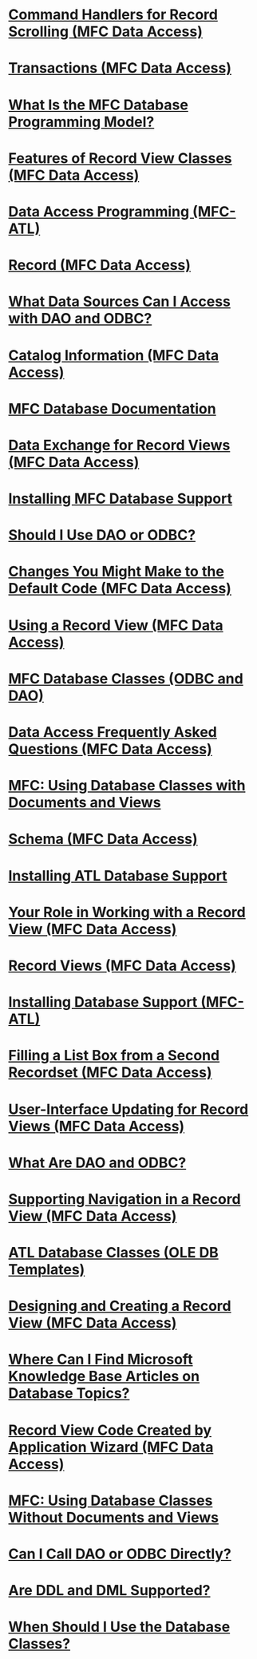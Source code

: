 # [Command Handlers for Record Scrolling  (MFC Data Access)](command-handlers-for-record-scrolling-mfc-data-access.md)
# [Transactions  (MFC Data Access)](transactions-mfc-data-access.md)
# [What Is the MFC Database Programming Model?](what-is-the-mfc-database-programming-model-q.md)
# [Features of Record View Classes  (MFC Data Access)](features-of-record-view-classes-mfc-data-access.md)
# [Data Access Programming (MFC-ATL)](data-access-programming-mfc-atl.md)
# [Record (MFC Data Access)](record-mfc-data-access.md)
# [What Data Sources Can I Access with DAO and ODBC?](what-data-sources-can-i-access-with-dao-and-odbc-q.md)
# [Catalog Information  (MFC Data Access)](catalog-information-mfc-data-access.md)
# [MFC Database Documentation](mfc-database-documentation.md)
# [Data Exchange for Record Views   (MFC Data Access)](data-exchange-for-record-views-mfc-data-access.md)
# [Installing MFC Database Support](installing-mfc-database-support.md)
# [Should I Use DAO or ODBC?](should-i-use-dao-or-odbc-q.md)
# [Changes You Might Make to the Default Code  (MFC Data Access)](changes-you-might-make-to-the-default-code-mfc-data-access.md)
# [Using a Record View  (MFC Data Access)](using-a-record-view-mfc-data-access.md)
# [MFC Database Classes (ODBC and DAO)](mfc-database-classes-odbc-and-dao.md)
# [Data Access Frequently Asked Questions  (MFC Data Access)](data-access-frequently-asked-questions-mfc-data-access.md)
# [MFC: Using Database Classes with Documents and Views](mfc-using-database-classes-with-documents-and-views.md)
# [Schema  (MFC Data Access)](schema-mfc-data-access.md)
# [Installing ATL Database Support](installing-atl-database-support.md)
# [Your Role in Working with a Record View  (MFC Data Access)](your-role-in-working-with-a-record-view-mfc-data-access.md)
# [Record Views  (MFC Data Access)](record-views-mfc-data-access.md)
# [Installing Database Support (MFC-ATL)](installing-database-support-mfc-atl.md)
# [Filling a List Box from a Second Recordset  (MFC Data Access)](filling-a-list-box-from-a-second-recordset-mfc-data-access.md)
# [User-Interface Updating for Record Views  (MFC Data Access)](user-interface-updating-for-record-views-mfc-data-access.md)
# [What Are DAO and ODBC?](what-are-dao-and-odbc-q.md)
# [Supporting Navigation in a Record View  (MFC Data Access)](supporting-navigation-in-a-record-view-mfc-data-access.md)
# [ATL Database Classes (OLE DB Templates)](atl-database-classes-ole-db-templates.md)
# [Designing and Creating a Record View  (MFC Data Access)](designing-and-creating-a-record-view-mfc-data-access.md)
# [Where Can I Find Microsoft Knowledge Base Articles on Database Topics?](where-can-i-find-microsoft-knowledge-base-articles-on-database-topics-q.md)
# [Record View Code Created by Application Wizard  (MFC Data Access)](record-view-code-created-by-application-wizard-mfc-data-access.md)
# [MFC: Using Database Classes Without Documents and Views](mfc-using-database-classes-without-documents-and-views.md)
# [Can I Call DAO or ODBC Directly?](can-i-call-dao-or-odbc-directly-q.md)
# [Are DDL and DML Supported?](are-ddl-and-dml-supported-q.md)
# [When Should I Use the Database Classes?](when-should-i-use-the-database-classes-q.md)
